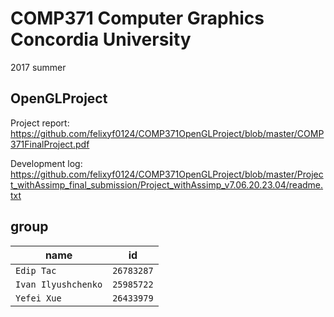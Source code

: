 # COMP371  Computer Graphics  Concordia University
2017 summer

## OpenGLProject

Project report: https://github.com/felixyf0124/COMP371OpenGLProject/blob/master/COMP371FinalProject.pdf

Development log: https://github.com/felixyf0124/COMP371OpenGLProject/blob/master/Project_withAssimp_final_submission/Project_withAssimp_v7.06.20.23.04/readme.txt

## group

| name | id |
| --- | --- |
| `Edip Tac` | `26783287` |
| `Ivan Ilyushchenko` | `25985722` |
| `Yefei Xue` | `26433979` |

